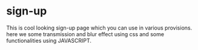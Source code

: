 # sign-up
This is cool looking sign-up page which you can use in various provisions. here we some transmission and blur effect using css and some functionalities using JAVASCRIPT.
